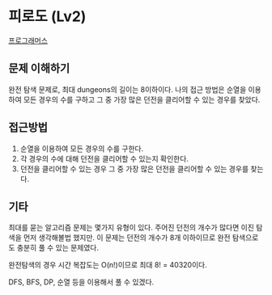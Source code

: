 # 피로도 (Lv2)

[프로그래머스](https://school.programmers.co.kr/learn/courses/30/lessons/87946)

## 문제 이해하기

완전 탐색 문제로, 최대 dungeons의 길이는 8이하이다.
나의 접근 방법은 순열을 이용하여 모든 경우의 수를 구하고 그 중 가장 많은 던전을 클리어할 수 있는 경우를 찾았다.

## 접근방법

1. 순열을 이용하여 모든 경우의 수를 구한다.
2. 각 경우의 수에 대해 던전을 클리어할 수 있는지 확인한다.
3. 던전을 클리어할 수 있는 경우 그 중 가장 많은 던전을 클리어할 수 있는 경우를 찾는다.

## 기타

최대를 묻는 알고리즘 문제는 몇가지 유형이 있다.
주어진 던전의 개수가 많다면 이진 탐색을 먼저 생각해볼법 했지만. 이 문제는 던전의 개수가 8개 이하이므로 완전 탐색으로도 충분히 풀 수 있는 문제였다.

완전탐색의 경우 시간 복잡도는 O(n!)이므로 최대 8! = 40320이다.

DFS, BFS, DP, 순열 등을 이용해서 풀 수 있겠다.
